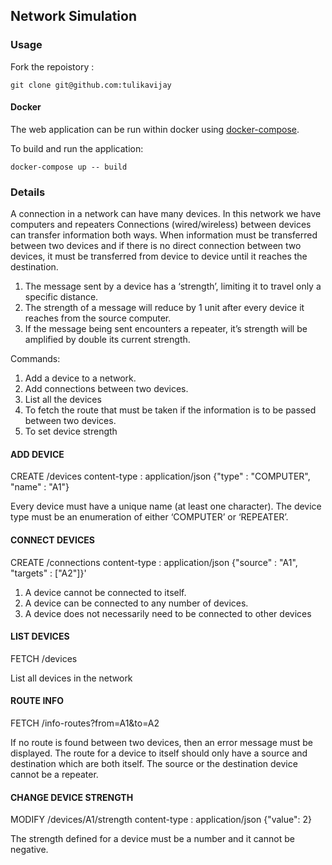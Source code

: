 ## Network Simulation

### Usage

Fork the repoistory :
```
git clone git@github.com:tulikavijay
```

#### Docker

The web application can be run within docker using [docker-compose](https://docs.docker.com/install/overview/).

To build and run the application:

```
docker-compose up -- build
```


### Details

A connection in a network can have many devices. In this network we have computers and repeaters
Connections (wired/wireless) between devices can transfer information both ways.
When information must be transferred between two devices and if there is no direct connection between two devices, it must be transferred from device to device until it reaches the destination.

1. The message sent by a device has a ‘strength’, limiting it to travel only a specific distance.
1. The strength of a message will reduce by 1 unit after every device it reaches from the source computer.
1. If the message being sent encounters a repeater, it’s strength will be amplified by double its current strength.

Commands:
1. Add a device to a network.
1. Add connections between two devices.
1. List all the devices
1. To fetch the route that must be taken if the information is to be passed between two devices.
1. To set device strength

#### ADD DEVICE
CREATE /devices
content-type : application/json
{"type" : "COMPUTER", "name" : "A1"}

Every device must have a unique name (at least one character).
The device type must be an enumeration of either ‘COMPUTER’ or ‘REPEATER’.


#### CONNECT DEVICES
CREATE /connections
content-type : application/json
{"source" : "A1", "targets" : ["A2"]}'

1. A device cannot be connected to itself.
1. A device can be connected to any number of devices.
1. A device does not necessarily need to be connected to other devices

#### LIST DEVICES
FETCH /devices

List all devices in the network

#### ROUTE INFO
FETCH /info-routes?from=A1&to=A2

If no route is found between two devices, then an error message must be displayed.
The route for a device to itself should only have a source and destination which are both itself.
The source or the destination device cannot be a repeater.

#### CHANGE DEVICE STRENGTH
MODIFY /devices/A1/strength
content-type : application/json
{"value": 2}

The strength defined for a device must be a number and it cannot be negative.
